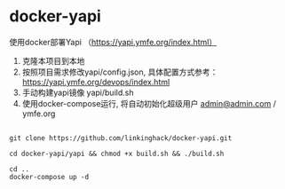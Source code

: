 # docker-yapi
使用docker部署Yapi （https://yapi.ymfe.org/index.html）

1. 克隆本项目到本地
2. 按照项目需求修改yapi/config.json, 具体配置方式参考：https://yapi.ymfe.org/devops/index.html
2. 手动构建yapi镜像 yapi/build.sh
3. 使用docker-compose运行, 将自动初始化超级用户 admin@admin.com / ymfe.org

## 
```
git clone https://github.com/linkinghack/docker-yapi.git

cd docker-yapi/yapi && chmod +x build.sh && ./build.sh

cd .. 
docker-compose up -d 
```
